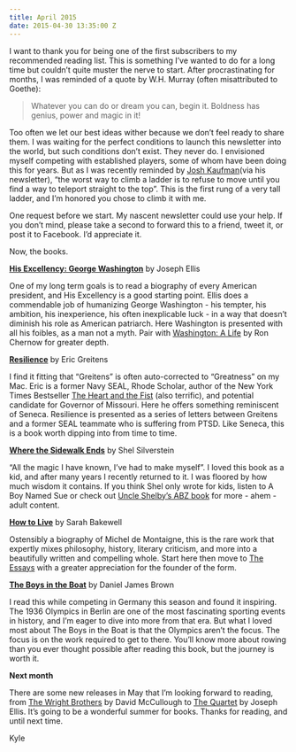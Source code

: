 ```yaml
---
title: April 2015
date: 2015-04-30 13:35:00 Z
---
```


I want to thank you for being one of the first subscribers to my recommended reading list. This is something I’ve wanted to do for a long time but couldn’t quite muster the nerve to start. After procrastinating for months, I was reminded of a quote by W.H. Murray (often misattributed to Goethe):  

> Whatever you can do or dream you can, begin it. Boldness has genius, power and magic in it!

Too often we let our best ideas wither because we don’t feel ready to share them. I was waiting for the perfect conditions to launch this newsletter into the world, but such conditions don’t exist. They never do. I envisioned myself competing with established players, some of whom have been doing this for years. But as I was recently reminded by [Josh Kaufman](https://www.joshkaufman.net)(via his newsletter), “the worst way to climb a ladder is to refuse to move until you find a way to teleport straight to the top”. This is the first rung of a very tall ladder, and I’m honored you chose to climb it with me.

One request before we start. My nascent newsletter could use your help. If you don’t mind, please take a second to forward this to a friend, tweet it, or post it to Facebook. I’d appreciate it.

Now, the books.

**[His Excellency: George Washington](http://amzn.to/1Aike89)** by Joseph Ellis

One of my long term goals is to read a biography of every American president, and His Excellency is a good starting point. Ellis does a commendable job of humanizing George Washington - his tempter, his ambition, his inexperience, his often inexplicable luck - in a way that doesn’t diminish his role as American patriarch. Here Washington is presented with all his foibles, as a man not a myth. Pair with [Washington: A Life](http://amzn.to/1GJ4xyc) by Ron Chernow for greater depth.

**[Resilience](http://amzn.to/1KvheLF)** by Eric Greitens

I find it fitting that “Greitens” is often auto-corrected to “Greatness” on my Mac. Eric is a former Navy SEAL, Rhode Scholar, author of the New York Times Bestseller [The Heart and the Fist](http://amzn.to/1OG5dst) (also terrific), and potential candidate for Governor of Missouri. Here he offers something reminiscent of Seneca. Resilience is presented as a series of letters between Greitens and a former SEAL teammate who is suffering from PTSD. Like Seneca, this is a book worth dipping into from time to time.

**[Where the Sidewalk Ends](http://amzn.to/1HZV45W)** by Shel Silverstein

“All the magic I have known, I’ve had to make myself”. I loved this book as a kid, and after many years I recently returned to it. I was floored by how much wisdom it contains. If you think Shel only wrote for kids, listen to A Boy Named Sue or check out [Uncle Shelby’s ABZ book](http://amzn.to/1Kvn27Q) for more - ahem - adult content.

**[How to Live](http://amzn.to/1QM0GDC)** by Sarah Bakewell

Ostensibly a biography of Michel de Montaigne, this is the rare work that expertly mixes philosophy, history, literary criticism, and more into a beautifully written and compelling whole. Start here then move to [The Essays](http://amzn.to/1Erscj5) with a greater appreciation for the founder of the form.  

**[The Boys in the Boat](http://amzn.to/1ErjEbW)** by Daniel James Brown

I read this while competing in Germany this season and found it inspiring. The 1936 Olympics in Berlin are one of the most fascinating sporting events in history, and I’m eager to dive into more from that era. But what I loved most about The Boys in the Boat is that the Olympics aren’t the focus. The focus is on the work required to get to there. You’ll know more about rowing than you ever thought possible after reading this book, but the journey is worth it.  

**Next month**

There are some new releases in May that I’m looking forward to reading, from [The Wright Brothers](http://amzn.to/1GHbCwF) by David McCullough to [The Quartet](http://amzn.to/1EEmwUl) by Joseph Ellis. It’s going to be a wonderful summer for books. Thanks for reading, and until next time.

Kyle
